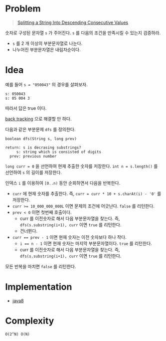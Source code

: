 # Problem

> [Splitting a String Into Descending Consecutive Values](https://leetcode.com/problems/splitting-a-string-into-descending-consecutive-values/)

숫자로 구성된 문자열 `s` 가 주어진다. `s` 를 다음의 조건을 만족시킬 수
있는지 검증하라.

* `s` 를 2 개 이상의 부분문자열로 나눈다.
* 나누어진 부분문자열은 내림차순이다.

# Idea

예를 들어 `s = "050043"` 의 경우를 살펴보자.

```
s: 050043
s: 05 004 3
```

따라서 답은 true 이다.

[back tracking](/doc/backtracking.md) 으로 해결할 만 하다.

다음과 같은 부분문제 `dfs` 를 정의한다.

```
boolean dfs(String s, long prev)

return: s is decrasing substrings?
     s: string which is consisted of digits
  prev: previous number
```

`long curr = 0` 을 선언하여 현재 추출한 숫자를 저장한다. `int n = s.length()` 를 선언하여 `s` 의 길이를 저장한다.

인덱스 `i` 를 이용하여 `[0..n)` 동안 순회하면서 다음을 반복한다.

* `curr` 에 현재 숫자를 추출한다. 즉, `curr = curr * 10 + s.charAt(i) - '0'` 를 저장한다.
* `curr >= 10_000_000_000L` 이면 문제의 조건에 어긋난다. `false` 를 리턴한다.
* `prev < 0` 이면 첫번째 호출이다. 
  * curr 를 이전숫자로 해서 다음 부분문자열을 찾는다. 즉, `dfs(s.substring(i+1), curr` 이면 `true` 를 리턴한다.
  * 건너뛴다.
* `curr == prev - 1` 이면 현재 숫자는 이전 숫자보다 하나 작다. 
  * `i == n - 1` 이면 현재 숫자는 마지막 부분문자열이다. `true` 를 리턴한다.
  * curr 를 이전숫자로 해서 다음 부분문자열을 찾는다. 즉, `dfs(s.substring(i+1), curr` 이면 `true` 를 리턴한다.

모든 반복을 마치면 `false` 를 리턴한다.

# Implementation

* [java8](MainApp.java)

# Complexity

```
O(2^N) O(N)
```
